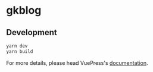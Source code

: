 # gkblog

> 

## Development

```bash
yarn dev
yarn build
```

For more details, please head VuePress's [documentation](https://v1.vuepress.vuejs.org/).

